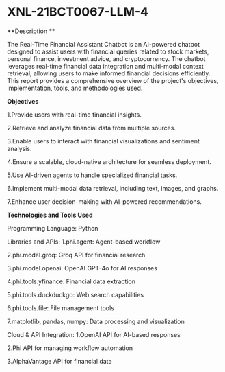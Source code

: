 # XNL-21BCT0067-LLM-4

**Description **

The Real-Time Financial Assistant Chatbot is an AI-powered chatbot designed to assist users with financial queries related to stock markets, personal finance, investment advice, and cryptocurrency. The chatbot leverages real-time financial data integration and multi-modal context retrieval, allowing users to make informed financial decisions efficiently. This report provides a comprehensive overview of the project's objectives, implementation, tools, and methodologies used.

**Objectives**

1.Provide users with real-time financial insights.

2.Retrieve and analyze financial data from multiple sources.

3.Enable users to interact with financial visualizations and sentiment analysis.

4.Ensure a scalable, cloud-native architecture for seamless deployment.

5.Use AI-driven agents to handle specialized financial tasks.

6.Implement multi-modal data retrieval, including text, images, and graphs.

7.Enhance user decision-making with AI-powered recommendations.

**Technologies and Tools Used**

Programming Language: Python

Libraries and APIs:
1.phi.agent: Agent-based workflow

2.phi.model.groq: Groq API for financial research

3.phi.model.openai: OpenAI GPT-4o for AI responses

4.phi.tools.yfinance: Financial data extraction

5.phi.tools.duckduckgo: Web search capabilities

6.phi.tools.file: File management tools

7.matplotlib, pandas, numpy: Data processing and visualization

Cloud & API Integration:
1.OpenAI API for AI-based responses

2.Phi API for managing workflow automation

3.AlphaVantage API for financial data
